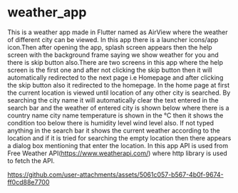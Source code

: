 # weather_app

This is a weather app made in Flutter named as AirView where the weather of different city can be viewed. In this app there is a launcher icons/app icon.Then after opening the app, splash screen appears then the help screen with the background frame saying we show weather for you and there is skip button also.There are two screens in this app where the help screen is the first one and after not clicking the skip button then it will automatically redirected to the next page i.e Homepage and after clicking the skip button also it redirected to the homepage. In the home page at first the current location is viewed until location of any other city is searched. By searching the city name it will automatically clear the text entered in the search bar and the weather of entered city is shown below where there is a country name city name  temperature is shown in the °C then it shows the condition too below there is humidity level wind level also. If not typed anything in the search bar it shows the current weather according to the location and if it is tried for searching the empty location then there appears a dialog box mentioning that enter the location. In this app API is used from Free Weather API(https://www.weatherapi.com/) where http library is used to fetch the API. 

https://github.com/user-attachments/assets/5061c057-b567-4b0f-9674-ff0cd88e7700
